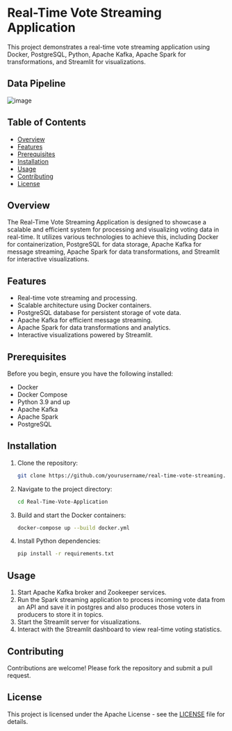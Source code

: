 # Real-Time Vote Streaming Application

This project demonstrates a real-time vote streaming application using Docker, PostgreSQL, Python, Apache Kafka, Apache Spark for transformations, and Streamlit for visualizations.

## Data Pipeline 
![image](https://github.com/0712Anand/Real-Time-Voting-Application/assets/115687507/e6e56813-e8e6-4904-98b9-c001de947fa2)



## Table of Contents

- [Overview](#overview)
- [Features](#features)
- [Prerequisites](#prerequisites)
- [Installation](#installation)
- [Usage](#usage)
- [Contributing](#contributing)
- [License](#license)

## Overview

The Real-Time Vote Streaming Application is designed to showcase a scalable and efficient system for processing and visualizing voting data in real-time. It utilizes various technologies to achieve this, including Docker for containerization, PostgreSQL for data storage, Apache Kafka for message streaming, Apache Spark for data transformations, and Streamlit for interactive visualizations.

## Features

- Real-time vote streaming and processing.
- Scalable architecture using Docker containers.
- PostgreSQL database for persistent storage of vote data.
- Apache Kafka for efficient message streaming.
- Apache Spark for data transformations and analytics.
- Interactive visualizations powered by Streamlit.

## Prerequisites

Before you begin, ensure you have the following installed:

- Docker
- Docker Compose
- Python 3.9 and up
- Apache Kafka
- Apache Spark
- PostgreSQL

## Installation

1. Clone the repository:

    ```bash
    git clone https://github.com/yourusername/real-time-vote-streaming.git
    ```

2. Navigate to the project directory:

    ```bash
    cd Real-Time-Vote-Application
    ```

3. Build and start the Docker containers:

    ```bash
    docker-compose up --build docker.yml
    ```

4. Install Python dependencies:

    ```bash
    pip install -r requirements.txt
    ```

## Usage

1. Start Apache Kafka broker and Zookeeper services.
2. Run the Spark streaming application to process incoming vote data from an API and save it in postgres and also produces those voters in producers to store it in topics.
3. Start the Streamlit server for visualizations.
4. Interact with the Streamlit dashboard to view real-time voting statistics.

## Contributing

Contributions are welcome! Please fork the repository and submit a pull request.

## License

This project is licensed under the Apache License - see the [LICENSE](LICENSE) file for details.
